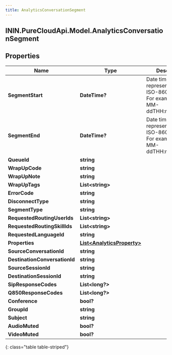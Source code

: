 ```yaml
---
title: AnalyticsConversationSegment
---
```

## ININ.PureCloudApi.Model.AnalyticsConversationSegment

## Properties

|Name | Type | Description | Notes|
|------------ | ------------- | ------------- | -------------|
| **SegmentStart** | **DateTime?** | Date time is represented as an ISO-8601 string. For example: yyyy-MM-ddTHH:mm:ss.SSSZ | [optional] |
| **SegmentEnd** | **DateTime?** | Date time is represented as an ISO-8601 string. For example: yyyy-MM-ddTHH:mm:ss.SSSZ | [optional] |
| **QueueId** | **string** |  | [optional] |
| **WrapUpCode** | **string** |  | [optional] |
| **WrapUpNote** | **string** |  | [optional] |
| **WrapUpTags** | **List&lt;string&gt;** |  | [optional] |
| **ErrorCode** | **string** |  | [optional] |
| **DisconnectType** | **string** |  | [optional] |
| **SegmentType** | **string** |  | [optional] |
| **RequestedRoutingUserIds** | **List&lt;string&gt;** |  | [optional] |
| **RequestedRoutingSkillIds** | **List&lt;string&gt;** |  | [optional] |
| **RequestedLanguageId** | **string** |  | [optional] |
| **Properties** | [**List&lt;AnalyticsProperty&gt;**](AnalyticsProperty.html) |  | [optional] |
| **SourceConversationId** | **string** |  | [optional] |
| **DestinationConversationId** | **string** |  | [optional] |
| **SourceSessionId** | **string** |  | [optional] |
| **DestinationSessionId** | **string** |  | [optional] |
| **SipResponseCodes** | **List&lt;long?&gt;** |  | [optional] |
| **Q850ResponseCodes** | **List&lt;long?&gt;** |  | [optional] |
| **Conference** | **bool?** |  | [optional] |
| **GroupId** | **string** |  | [optional] |
| **Subject** | **string** |  | [optional] |
| **AudioMuted** | **bool?** |  | [optional] |
| **VideoMuted** | **bool?** |  | [optional] |
{: class="table table-striped"}


